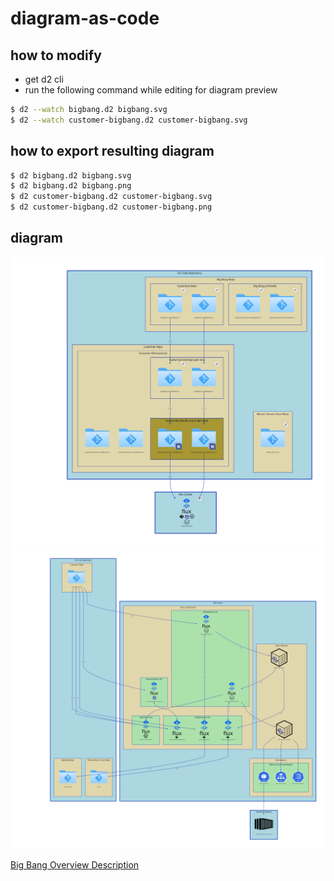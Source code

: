 # diagram-as-code

## how to modify
* get d2 cli
* run the following command while editing for diagram preview
```sh
$ d2 --watch bigbang.d2 bigbang.svg
$ d2 --watch customer-bigbang.d2 customer-bigbang.svg
```

## how to export resulting diagram
```sh
$ d2 bigbang.d2 bigbang.svg
$ d2 bigbang.d2 bigbang.png
$ d2 customer-bigbang.d2 customer-bigbang.svg
$ d2 customer-bigbang.d2 customer-bigbang.png
```

## diagram
[![Customer View](./customer-bigbang.svg)](https://htmlpreview.github.io/?https://github.com/MxNxPx/diagram-as-code/blob/main/customer-view.html "Redirect to diagram")
[![Big Bang View](./bigbang.svg)](https://htmlpreview.github.io/?https://github.com/MxNxPx/diagram-as-code/blob/main/bigbang-view.html "Redirect to diagram")

[Big Bang Overview Description](./DESCRIPTION.md)
